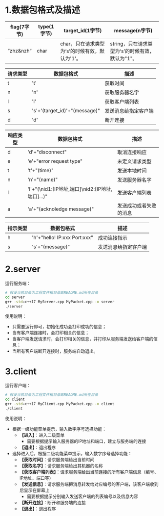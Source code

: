 # 1.数据包格式及描述
| flag(7字节) | type(1字节) | target_id(1字节) | message(n字节) |
| --------- | ---------------- | ---- | ---- |
| ”zhz&nzh“ | char | char，只在请求类型为‘s’的时候有效，默认为'1'。 | string，只在请求类型为‘s’的时候有效，默认为"1"。 |


| 请求类型 | 数据包格式                    | 描述                 |
| -------- | ----------------------------- | -------------------- |
| t        | 't'                           | 获取时间             |
| n        | 'n'                           | 获取服务器名字       |
| l        | 'l'                           | 获取客户端列表       |
| s        | 's'+'(target_id)'+"(message)" | 发送消息给指定客户端 |
| d        | 'd'                           | 断开连接             |


| 响应类型 | 数据包格式                                        | 描述                   |
| -------- | ------------------------------------------------- | ---------------------- |
| d        | 'd'+"disconnect"                                  | 取消连接响应           |
| e        | 'e'+"error request type"                          | 未定义请求类型         |
| t        | 't'+"(time)"                                      | 发送本地时间           |
| n        | 'n'+"(name)"                                      | 发送服务器名字         |
| l        | 'l'+"(\nid1:[IP地址,端口]\nid2:[IP地址,端口]...)" | 发送客户端列表         |
| a        | 'a'+"(acknoledge message)"                        | 发送成功或者失败的消息 |


| 指示类型 | 数据包格式                   | 描述                 |
| -------- | ---------------------------- | -------------------- |
| h        | 'h'+"hello! IP:xxx Port:xxx" | 成功连接指示         |
| s        | 's'+"(message)"              | 发送消息给指定客户端 |

# 2.server

运行服务端：

```bash
# 假设当前目录为工程文件根目录即README.md所在目录
cd server
g++ -std=c++17 MyServer.cpp MyPacket.cpp -o server
./server
```

使用说明：

- 只需要运行即可，初始化成功会打印成功的信息；
- 当有客户端连接时，会打印相关的信息；
- 当客户端发送请求时，会打印相关的信息，并打印从服务端发送给客户端的信息；
- 当所有客户端断开连接时，服务端自动退出。

# 3.client

运行客户端：

```bash
# 假设当前目录为工程文件根目录即README.md所在目录
cd client
g++ -std=c++17 MyClient.cpp MyPacket.cpp -o client
./client
```

使用说明：

- 根据一级功能菜单提示，输入数字序号选择功能：
    - **【进入】**：进入二级菜单
        - 需要根据提示输入服务器的IP地址和端口，建立与服务端的连接
    - **【退出】**：退出程序
- 选择进入后，根据二级功能菜单提示，输入数字序号选择功能：
    - **【获取时间】**：请求服务端给出当前时间
    - **【获取名字】**：请求服务端给出其机器的名称
    - **【获取客户端列表】**：请求服务端给出当前连接的所有客户端信息（编号、IP地址、端口等）
    - **【发送信息】**：请求服务端把消息转发给对应编号的客户端，该客户端收到后显示在屏幕上
        - 需要根据提示分别输入发送客户端的列表编号以及信息内容
    - **【断开连接】**：断开和服务端的连接
    - **【退出】**：退出程序












